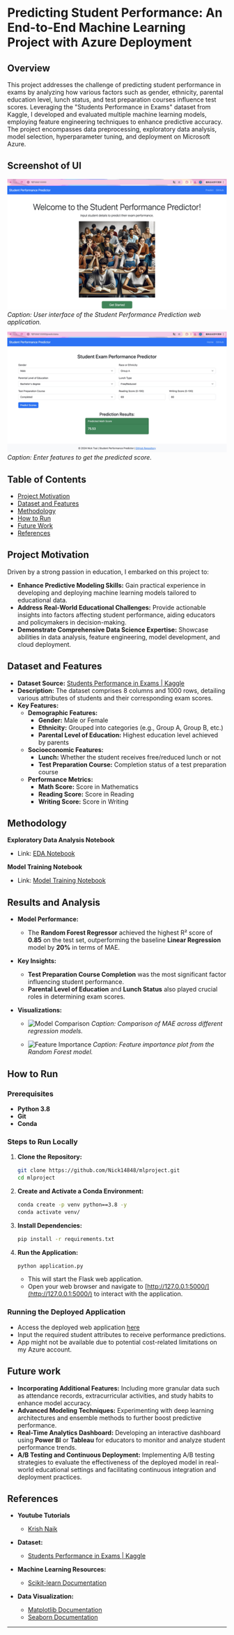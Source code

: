 # Predicting Student Performance: An End-to-End Machine Learning Project with Azure Deployment

## Overview

This project addresses the challenge of predicting student performance in exams by analyzing how various factors such as gender, ethnicity, parental education level, lunch status, and test preparation courses influence test scores. Leveraging the "Students Performance in Exams" dataset from Kaggle, I developed and evaluated multiple machine learning models, employing feature engineering techniques to enhance predictive accuracy. The project encompasses data preprocessing, exploratory data analysis, model selection, hyperparameter tuning, and deployment on Microsoft Azure.

## Screenshot of UI

![UI Screenshot](screenshots/home.jpg)
*Caption: User interface of the Student Performance Prediction web application.*

![UI Screenshot](screenshots/output.jpg)
*Caption: Enter features to get the predicted score.*

## Table of Contents

- [Project Motivation](#project-motivation)
- [Dataset and Features](#dataset-and-features)
- [Methodology](#methodology)
- [How to Run](#how-to-run)
- [Future Work](#Future-work)
- [References](#references)

## Project Motivation

Driven by a strong passion in education, I embarked on this project to:

- **Enhance Predictive Modeling Skills:** Gain practical experience in developing and deploying machine learning models tailored to educational data.
- **Address Real-World Educational Challenges:** Provide actionable insights into factors affecting student performance, aiding educators and policymakers in decision-making.
- **Demonstrate Comprehensive Data Science Expertise:** Showcase abilities in data analysis, feature engineering, model development, and cloud deployment.

## Dataset and Features

- **Dataset Source:** [Students Performance in Exams | Kaggle](https://www.kaggle.com/datasets/spscientist/students-performance-in-exams?datasetId=74977)
- **Description:** The dataset comprises 8 columns and 1000 rows, detailing various attributes of students and their corresponding exam scores.
- **Key Features:**
  - **Demographic Features:**
    - **Gender:** Male or Female
    - **Ethnicity:** Grouped into categories (e.g., Group A, Group B, etc.)
    - **Parental Level of Education:** Highest education level achieved by parents
  - **Socioeconomic Features:**
    - **Lunch:** Whether the student receives free/reduced lunch or not
    - **Test Preparation Course:** Completion status of a test preparation course
  - **Performance Metrics:**
    - **Math Score:** Score in Mathematics
    - **Reading Score:** Score in Reading
    - **Writing Score:** Score in Writing

## Methodology

**Exploratory Data Analysis Notebook**
- Link: [EDA Notebook](notebook/EDA_STUDENT_PERFORMANCE.ipynb)

**Model Training Notebook**
- Link: [Model Training Notebook](notebook/MODEL_TRAINING.ipynb)

## Results and Analysis

- **Model Performance:**
  - The **Random Forest Regressor** achieved the highest R² score of **0.85** on the test set, outperforming the baseline **Linear Regression** model by **20%** in terms of MAE.

- **Key Insights:**
  - **Test Preparation Course Completion** was the most significant factor influencing student performance.
  - **Parental Level of Education** and **Lunch Status** also played crucial roles in determining exam scores.

- **Visualizations:**
  - ![Model Comparison](path_to_model_comparison.png)
  *Caption: Comparison of MAE across different regression models.*

  - ![Feature Importance](path_to_feature_importance.png)
  *Caption: Feature importance plot from the Random Forest model.*

## How to Run

### Prerequisites

- **Python 3.8**
- **Git**
- **Conda**

### Steps to Run Locally

1. **Clone the Repository:**
    ```bash
    git clone https://github.com/Nick14848/mlproject.git
    cd mlproject
    ```

2. **Create and Activate a Conda Environment:**
    ```bash
    conda create -p venv python==3.8 -y
    conda activate venv/
    ```

3. **Install Dependencies:**
    ```bash
    pip install -r requirements.txt
    ```

4. **Run the Application:**
    ```bash
    python application.py
    ```
    - This will start the Flask web application.
    - Open your web browser and navigate to [http://127.0.0.1:5000/](http://127.0.0.1:5000/) to interact with the application.

### Running the Deployed Application

- Access the deployed web application [here](https://nick-studentperformance-dcfedpbmawb0fccs.canadacentral-01.azurewebsites.net/)
- Input the required student attributes to receive performance predictions.
- App might not be available due to potential cost-related limitations on my Azure account.

## Future work

- **Incorporating Additional Features:** Including more granular data such as attendance records, extracurricular activities, and study habits to enhance model accuracy.
- **Advanced Modeling Techniques:** Experimenting with deep learning architectures and ensemble methods to further boost predictive performance.
- **Real-Time Analytics Dashboard:** Developing an interactive dashboard using **Power BI** or **Tableau** for educators to monitor and analyze student performance trends.
- **A/B Testing and Continuous Deployment:** Implementing A/B testing strategies to evaluate the effectiveness of the deployed model in real-world educational settings and facilitating continuous integration and deployment practices.

## References

- **Youtube Tutorials**
  - [Krish Naik](https://www.youtube.com/@krishnaik06)

- **Dataset:**
  - [Students Performance in Exams | Kaggle](https://www.kaggle.com/datasets/spscientist/students-performance-in-exams?datasetId=74977)
  
- **Machine Learning Resources:**
  - [Scikit-learn Documentation](https://scikit-learn.org/stable/documentation.html)

- **Data Visualization:**
  - [Matplotlib Documentation](https://matplotlib.org/stable/contents.html)
  - [Seaborn Documentation](https://seaborn.pydata.org/)
---